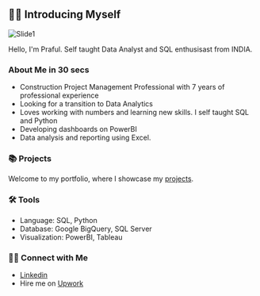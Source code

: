 ## 🕵️‍♂️ Introducing Myself

![Slide1](https://github.com/Prafulla-KumarB/Prafulla-KumarB/assets/92779688/e57e95ae-f732-47b0-98ce-092e486ff118)

Hello, I'm Praful. Self taught Data Analyst and SQL enthusisast from INDIA. 

 ### About Me in 30 secs
- Construction Project Management Professional with 7 years of professional experience
- Looking for a transition to Data Analytics
- Loves working with numbers and learning new skills. I self taught SQL and Python 
- Developing dashboards on PowerBI
- Data analysis and reporting using Excel.

### 📚 Projects

Welcome to my portfolio, where I showcase my [projects](https://github.com/katiehuangx/Portfolio-Guide/blob/main/README.md).

### 🛠️ Tools

- Language: SQL, Python
- Database: Google BigQuery, SQL Server
- Visualization: PowerBI, Tableau

### 👋🏻 Connect with Me

- [Linkedin](https://www.linkedin.com/in/praf/)
- Hire me on [Upwork](https://www.upwork.com/freelancers/~016ea4ffe7d7d64c1d)
